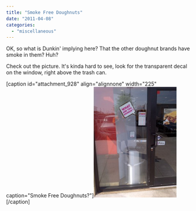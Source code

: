 ```yaml
---
title: "Smoke Free Doughnuts"
date: "2011-04-08"
categories: 
  - "miscellaneous"
---
```


OK, so what is Dunkin' implying here? That the other doughnut brands have smoke in them? Huh?

Check out the picture. It's kinda hard to see, look for the transparent decal on the window, right above the trash can.

\[caption id="attachment\_928" align="alignnone" width="225" caption="Smoke Free Doughnuts?"\][![Smoke Free Doughnuts](images/smoke-free-e1302293901840-225x300.jpg "Smoke Free Doughnuts")](http://www.thewargos.com/wp-content/uploads/2011/04/smoke-free.jpg)\[/caption\]
